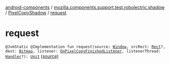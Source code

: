 [android-components](../../index.md) / [mozilla.components.support.test.robolectric.shadow](../index.md) / [PixelCopyShadow](index.md) / [request](./request.md)

# request

`@JvmStatic @Implementation fun request(source: `[`Window`](https://developer.android.com/reference/android/view/Window.html)`, srcRect: `[`Rect`](https://developer.android.com/reference/android/graphics/Rect.html)`?, dest: `[`Bitmap`](https://developer.android.com/reference/android/graphics/Bitmap.html)`, listener: `[`OnPixelCopyFinishedListener`](https://developer.android.com/reference/android/view/PixelCopy/OnPixelCopyFinishedListener.html)`, listenerThread: `[`Handler`](https://developer.android.com/reference/android/os/Handler.html)`?): `[`Unit`](https://kotlinlang.org/api/latest/jvm/stdlib/kotlin/-unit/index.html) [(source)](https://github.com/mozilla-mobile/android-components/blob/master/components/support/test/src/main/java/mozilla/components/support/test/robolectric/shadow/PixelCopyShadow.kt#L31)